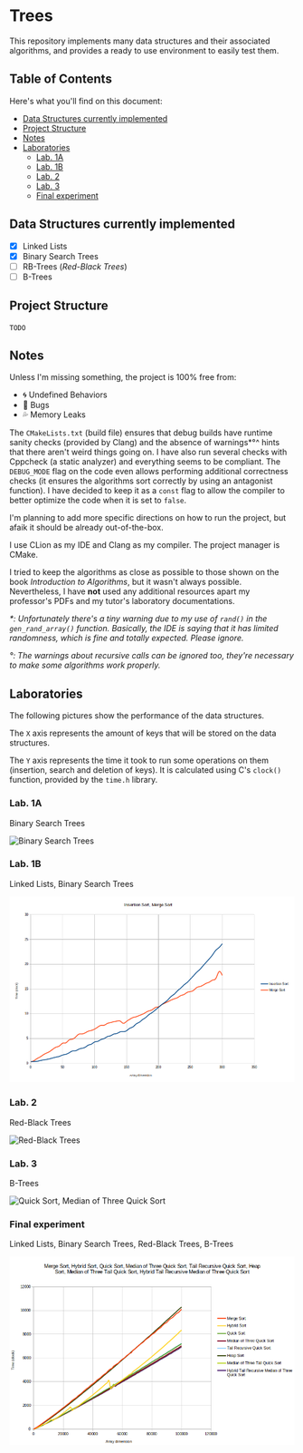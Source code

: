 # Trees

This repository implements many data structures and their associated algorithms, and provides a ready to use environment to easily test them.

## Table of Contents

Here's what you'll find on this document:

- [Data Structures currently implemented](#data-structures-currently-implemented)
- [Project Structure](#project-structure)
- [Notes](#notes)
- [Laboratories](#laboratories)
    - [Lab. 1A](#lab-1a)
    - [Lab. 1B](#lab-1b)
    - [Lab. 2](#lab-2)
    - [Lab. 3](#lab-3)
    - [Final experiment](#final-experiment)

## Data Structures currently implemented

- [x] Linked Lists
- [x] Binary Search Trees
- [ ] RB-Trees (_Red-Black Trees_)
- [ ] B-Trees

## Project Structure

```
TODO
```

## Notes

Unless I'm missing something, the project is 100% free from:

- :cyclone: Undefined Behaviors
- :bug: Bugs
- :sweat_drops: Memory Leaks

The `CMakeLists.txt` (build file) ensures that debug builds have runtime sanity checks (provided by Clang) and the absence of warnings*°^ hints that there aren't weird things going on. I have also run several checks with Cppcheck (a static analyzer) and everything seems to be compliant. The `DEBUG_MODE` flag on the code even allows performing additional correctness checks (it ensures the algorithms sort correctly by using an antagonist function). I have decided to keep it as a `const` flag to allow the compiler to better optimize the code when it is set to `false`.

I'm planning to add more specific directions on how to run the project, but afaik it should be already out-of-the-box.

I use CLion as my IDE and Clang as my compiler. The project manager is CMake.

I tried to keep the algorithms as close as possible to those shown on the book _Introduction to Algorithms_, but it wasn't always possible. Nevertheless, I have **not** used any additional resources apart my professor's PDFs and my tutor's laboratory documentations.

_\*: Unfortunately there's a tiny warning due to my use of `rand()` in the `gen_rand_array()` function. Basically, the IDE is saying that it has limited randomness, which is fine and totally expected. Please ignore._

_°: The warnings about recursive calls can be ignored too, they're necessary to make some algorithms work properly._

## Laboratories

The following pictures show the performance of the data structures.

The `X` axis represents the amount of keys that will be stored on the data structures.

The `Y` axis represents the time it took to run some operations on them (insertion, search and deletion of keys). It is calculated using C's `clock()` function, provided by the `time.h` library.

### Lab. 1A

Binary Search Trees

![Binary Search Trees](https://github.com/andrea-berardi/trees/blob/main/results/lab_1/lab_1A.png?raw=true)

### Lab. 1B

Linked Lists, Binary Search Trees

![Linked Lists, Binary Search Trees](https://github.com/andrea-berardi/sorting-algorithms/blob/main/results/lab_2/2A/lab_2A.png?raw=true)

### Lab. 2

Red-Black Trees

![Red-Black Trees](https://github.com/andrea-berardi/trees/blob/main/results/lab_2/2B/lab_2B.png?raw=true)

### Lab. 3

B-Trees

![Quick Sort, Median of Three Quick Sort](https://github.com/andrea-berardi/trees/blob/main/results/lab_3/lab_3.png?raw=true)

### Final experiment

Linked Lists, Binary Search Trees, Red-Black Trees, B-Trees

![Linked Lists, Binary Search Trees, Red-Black Trees, B-Trees](https://github.com/andrea-berardi/sorting-algorithms/blob/main/results/total/total.png?raw=true)
